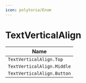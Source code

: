 ```yaml
---
icon: polytoria/Enum
---
```


# TextVerticalAlign

| Name                       |
| -------------------------- |
| `TextVerticalAlign.Top`    |
| `TextVerticalAlign.Middle` |
| `TextVerticalAlign.Button` |
